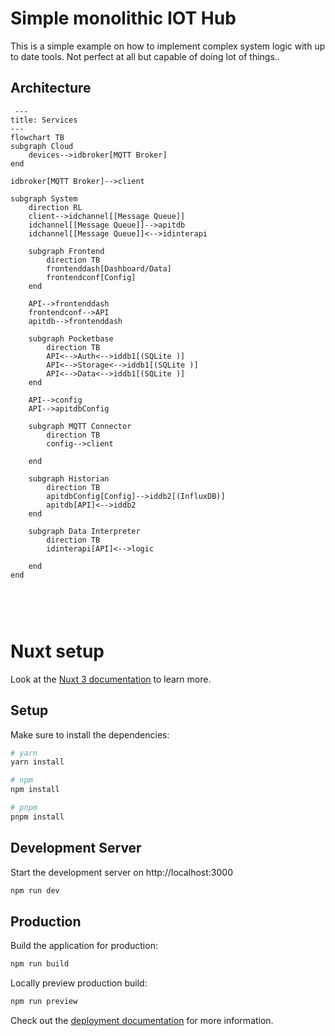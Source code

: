# Simple monolithic IOT Hub

This is a simple example on how to implement complex system logic with up to date tools. Not perfect at all but capable of doing lot of things..

## Architecture

```mermaid
 ---
title: Services
---
flowchart TB
subgraph Cloud
    devices-->idbroker[MQTT Broker]
end

idbroker[MQTT Broker]-->client

subgraph System
    direction RL
    client-->idchannel[[Message Queue]]
    idchannel[[Message Queue]]-->apitdb
    idchannel[[Message Queue]]<-->idinterapi

    subgraph Frontend
        direction TB
        frontenddash[Dashboard/Data]
        frontendconf[Config]
    end

    API-->frontenddash
    frontendconf-->API
    apitdb-->frontenddash

    subgraph Pocketbase
        direction TB
        API<-->Auth<-->iddb1[(SQLite )]
        API<-->Storage<-->iddb1[(SQLite )]
        API<-->Data<-->iddb1[(SQLite )]
    end

    API-->config
    API-->apitdbConfig

    subgraph MQTT Connector
        direction TB
        config-->client

    end

    subgraph Historian
        direction TB
        apitdbConfig[Config]-->iddb2[(InfluxDB)]
        apitdb[API]<-->iddb2
    end

    subgraph Data Interpreter
        direction TB
        idinterapi[API]<-->logic

    end
end



```

<br>

# Nuxt setup

Look at the [Nuxt 3 documentation](https://nuxt.com/docs/getting-started/introduction) to learn more.

## Setup

Make sure to install the dependencies:

```bash
# yarn
yarn install

# npm
npm install

# pnpm
pnpm install
```

## Development Server

Start the development server on http://localhost:3000

```bash
npm run dev
```

## Production

Build the application for production:

```bash
npm run build
```

Locally preview production build:

```bash
npm run preview
```

Check out the [deployment documentation](https://nuxt.com/docs/getting-started/deployment) for more information.
